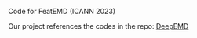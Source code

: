 Code for FeatEMD (ICANN 2023)

Our project references the codes in the repo: [DeepEMD](https://github.com/icoz69/DeepEMD)
